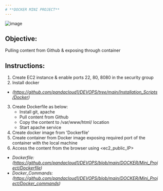 ```yaml
---
# **DOCKER MINI PROJECT**
---
```


![image](https://github.com/pandacloud1/DEVOPS/assets/134182273/e7a14622-fc73-4036-b64c-e41f0f175b07)

## Objective:
Pulling content from Github & exposing through container

## Instructions:
1. Create EC2 instance & enable ports 22, 80, 8080 in the security group
2. Install docker
* *(https://github.com/pandacloud1/DEVOPS/tree/main/Installation_Scripts/Docker)*
3. Create Dockerfile as below: 
   * Install git, apache
   * Pull content from Github
   * Copy the content to /var/www/html/ location
   * Start apache service 
4. Create docker image from 'Dockerfile'
5. Create container from Docker image exposing required port of the container with the local machine
6. Access the content from the browser using <ec2_public_IP>

- *Dockerfile:* *(https://github.com/pandacloud1/DEVOPS/blob/main/DOCKER/Mini_Project/Dockerfile)*
- *Docker_Commands:* *(https://github.com/pandacloud1/DEVOPS/blob/main/DOCKER/Mini_Project/Docker_commands)*


